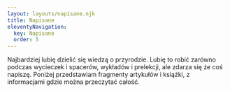 ```yaml
---
layout: layouts/napisane.njk
title: Napisane
eleventyNavigation:
  key: Napisane
  order: 5
---
```

Najbardziej lubię dzielić się wiedzą o przyrodzie. Lubię to robić zarówno podczas wycieczek i spacerów, wykładów i prelekcji, ale zdarza się że coś napiszę. Poniżej przedstawiam fragmenty artykułów i książki, z informacjami gdzie można przeczytać całość.